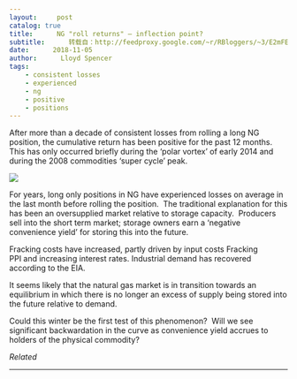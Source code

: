 ```yaml
---
layout:     post
catalog: true
title:      NG "roll returns" – inflection point?
subtitle:      转载自：http://feedproxy.google.com/~r/RBloggers/~3/E2mFET_xxlo/
date:      2018-11-05
author:      Lloyd Spencer
tags:
    - consistent losses
    - experienced
    - ng
    - positive
    - positions
---
```






After more than a decade of consistent losses from rolling a long NG position, the cumulative return has been positive for the past 12 months.  This has only occurred briefly during the ‘polar vortex’ of early 2014 and during the 2008 commodities ‘super cycle’ peak.

![](https://i0.wp.com/1.bp.blogspot.com/-edIOYTWTViU/W-C1TGBVleI/AAAAAAAAc1E/ynC-I6VE0TcmVC1uqeQDXyKS7nOwbjWywCLcBGAs/s400/NG%2BCum%2BPnL.png?resize=450%2C452&ssl=1)


For years, long only positions in NG have experienced losses on average in the last month before rolling the position.  The traditional explanation for this has been an oversupplied market relative to storage capacity.  Producers sell into the short term market; storage owners earn a ‘negative convenience yield’ for storing this into the future.

Fracking costs have increased, partly driven by input costs Fracking PPI and increasing interest rates. Industrial demand has recovered according to the EIA.

It seems likely that the natural gas market is in transition towards an equilibrium in which there is no longer an excess of supply being stored into the future relative to demand.

Could this winter be the first test of this phenomenon?  Will we see significant backwardation in the curve as convenience yield accrues to holders of the physical commodity?


*Related*








---
